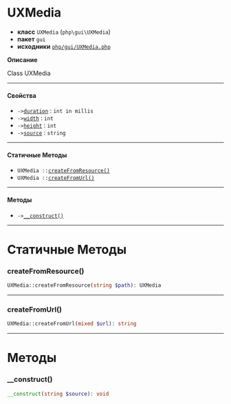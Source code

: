 # UXMedia

- **класс** `UXMedia` (`php\gui\UXMedia`)
- **пакет** `gui`
- **исходники** [`php/gui/UXMedia.php`](./src/main/resources/JPHP-INF/sdk/php/gui/UXMedia.php)

**Описание**

Class UXMedia

---

#### Свойства

- `->`[`duration`](#prop-duration) : `int in millis`
- `->`[`width`](#prop-width) : `int`
- `->`[`height`](#prop-height) : `int`
- `->`[`source`](#prop-source) : `string`

---

#### Статичные Методы

- `UXMedia ::`[`createFromResource()`](#method-createfromresource)
- `UXMedia ::`[`createFromUrl()`](#method-createfromurl)

---

#### Методы

- `->`[`__construct()`](#method-__construct)

---
# Статичные Методы

<a name="method-createfromresource"></a>

### createFromResource()
```php
UXMedia::createFromResource(string $path): UXMedia
```

---

<a name="method-createfromurl"></a>

### createFromUrl()
```php
UXMedia::createFromUrl(mixed $url): string
```

---
# Методы

<a name="method-__construct"></a>

### __construct()
```php
__construct(string $source): void
```